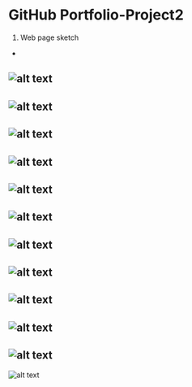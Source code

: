 # GitHub Portfolio-Project2

1. Web page sketch
-
![alt text](https://github.com/lcervant2/Portfolio-Project2/blob/master/img/one.png) 
-
![alt text](https://github.com/lcervant2/Portfolio-Project2/blob/master/img/two.png) 
-
![alt text](https://github.com/lcervant2/Portfolio-Project2/blob/master/img/three.png) 
-
![alt text](https://github.com/lcervant2/Portfolio-Project2/blob/master/img/four.png) 
-
![alt text](https://github.com/lcervant2/Portfolio-Project2/blob/master/img/five.png) 
-
![alt text](https://github.com/lcervant2/Portfolio-Project2/blob/master/img/six.png)
-
![alt text](https://github.com/lcervant2/Portfolio-Project2/blob/master/img/seven.png) 
-
![alt text](https://github.com/lcervant2/Portfolio-Project2/blob/master/img/eight.png) 
-
![alt text](https://github.com/lcervant2/Portfolio-Project2/blob/master/img/Nine.png)
-
![alt text](https://github.com/lcervant2/Portfolio-Project2/blob/master/img/10.png) 
-
![alt text](https://github.com/lcervant2/Portfolio-Project2/blob/master/img/eleven.png)
-
![alt text](https://github.com/lcervant2/Portfolio-Project2/blob/master/img/twelve.png)